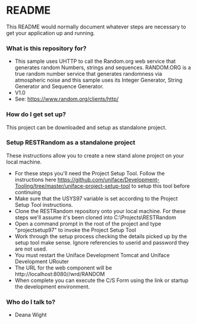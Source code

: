 # README #

This README would normally document whatever steps are necessary to get your application up and running.

### What is this repository for? ###

* This sample uses UHTTP to call the Random.org web service that generates random Numbers, strings and sequences.  RANDOM.ORG is a true random number service that generates randomness via atmospheric noise and this sample uses its Integer Generator, String Generator and Sequence Generator.
* V1.0
* See: https://www.random.org/clients/http/

### How do I get set up? ###
This project can be downloaded and setup as standalone project.

### Setup RESTRandom as a standalone project ###

These instructions allow you to create a new stand alone project on your local machine.

 * For these steps you'll need the Project Setup Tool. Follow the instructions here https://github.com/uniface/Development-Tooling/tree/master/uniface-project-setup-tool to setup this tool before continuing
 * Make sure that the USYS97 variable is set according to the Project Setup Tool instructions.
 * Clone the RESTRandom repository onto your local machine. For these steps we'll assume it's been cloned into C:\Projects\RESTRandom
 * Open a command prompt in the root of the project and type "projectsetup97" to invoke the Project Setup Tool
 * Work through the setup process checking the details picked up by the setup tool make sense. Ignore referencies to userid and password they are not used.
 * You must restart the Uniface Development Tomcat and Uniface Development URouter
 * The URL for the web component will be http://localhost:8080/<Your Project Name>/wrd/RANDOM
 * When complete you can execute the C/S Form using the link or startup the development environment.
  

### Who do I talk to? ###

* Deana Wight 